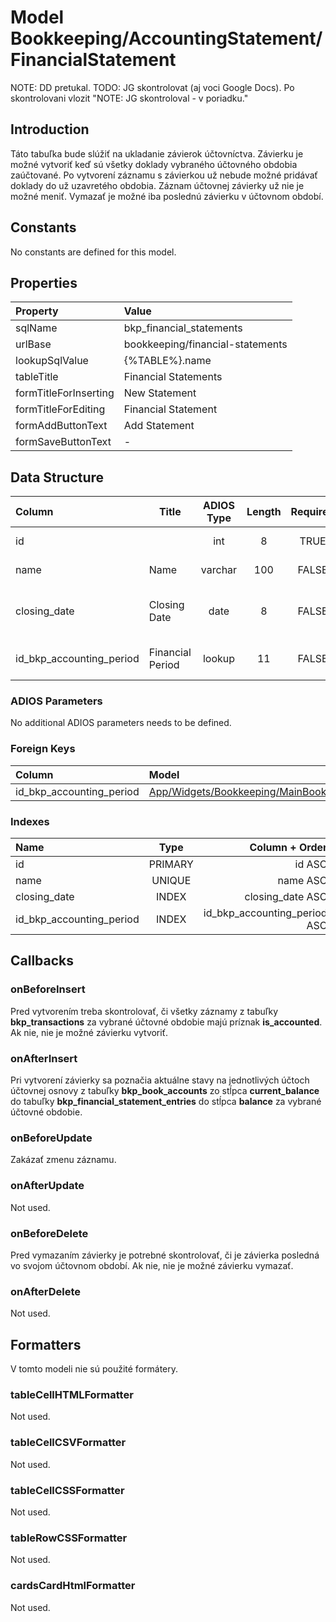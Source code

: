 # Model Bookkeeping/AccountingStatement/FinancialStatement

NOTE: DD pretukal.
TODO: JG skontrolovat (aj voci Google Docs). Po skontrolovani vlozit "NOTE: JG skontroloval - v poriadku."

## Introduction

Táto tabuľka bude slúžiť na ukladanie závierok účtovníctva. Závierku je možné vytvoriť keď sú všetky doklady vybraného účtovného obdobia zaúčtované. Po vytvorení záznamu s závierkou už nebude možné pridávať doklady do už uzavretého obdobia.
Záznam účtovnej závierky už nie je možné meniť. Vymazať je možné iba poslednú závierku v účtovnom období.

## Constants

No constants are defined for this model.

## Properties

| Property              | Value                            |
| :-------------------- | :------------------------------- |
| sqlName               | bkp_financial_statements         |
| urlBase               | bookkeeping/financial-statements |
| lookupSqlValue        | {%TABLE%}.name                   |
| tableTitle            | Financial Statements             |
| formTitleForInserting | New Statement                    |
| formTitleForEditing   | Financial Statement              |
| formAddButtonText     | Add Statement                    |
| formSaveButtonText    | -                                |

## Data Structure

| Column                   | Title            | ADIOS Type | Length | Required | Notes                                   |
| :----------------------- | ---------------- | :--------: | :----: | :------: | :-------------------------------------- |
| id                       |                  |    int     |   8    |   TRUE   | Unique record ID                        |
| name                     | Name             |  varchar   |  100   |  FALSE   | Názov závierky                          |
| closing_date             | Closing Date     |    date    |   8    |  FALSE   | Dátum, ku ktorému je závierka vystavená |
| id_bkp_accounting_period | Financial Period |   lookup   |   11   |  FALSE   | ID účtovného obdobia                    |

### ADIOS Parameters

No additional ADIOS parameters needs to be defined.

### Foreign Keys

| Column                   | Model                                                                                                                | Relation | OnUpdate | OnDelete |
| :----------------------- | :------------------------------------------------------------------------------------------------------------------- | :------: | :------: | :------: |
| id_bkp_accounting_period | [App/Widgets/Bookkeeping/MainBook/Models/AccountingPeriod](../../../Bookkeeping/MainBook/Models/AccountingPeriod.md) |   1:N    | Cascade  | Restrict |

### Indexes

| Name                     |  Type   |               Column + Order |
| :----------------------- | :-----: | ---------------------------: |
| id                       | PRIMARY |                       id ASC |
| name                     | UNIQUE  |                     name ASC |
| closing_date             |  INDEX  |             closing_date ASC |
| id_bkp_accounting_period |  INDEX  | id_bkp_accounting_period ASC |

## Callbacks

### onBeforeInsert

Pred vytvorením treba skontrolovať, či všetky záznamy z tabuľky **bkp_transactions** za vybrané účtovné obdobie majú príznak **is_accounted**. Ak nie, nie je možné závierku vytvoriť.

### onAfterInsert

Pri vytvorení závierky sa poznačia aktuálne stavy na jednotlivých účtoch účtovnej osnovy z tabuľky **bkp_book_accounts** zo stĺpca **current_balance** do tabuľky **bkp_financial_statement_entries** do stĺpca **balance** za vybrané účtovné obdobie. 

### onBeforeUpdate

Zakázať zmenu záznamu.

### onAfterUpdate

Not used.

### onBeforeDelete

Pred vymazaním závierky je potrebné skontrolovať, či je závierka posledná vo svojom účtovnom období. Ak nie, nie je možné závierku vymazať.

### onAfterDelete

Not used.

## Formatters

V tomto modeli nie sú použité formátery.

### tableCellHTMLFormatter

Not used.

### tableCellCSVFormatter

Not used.

### tableCellCSSFormatter

Not used.

### tableRowCSSFormatter

Not used.

### cardsCardHtmlFormatter

Not used.

